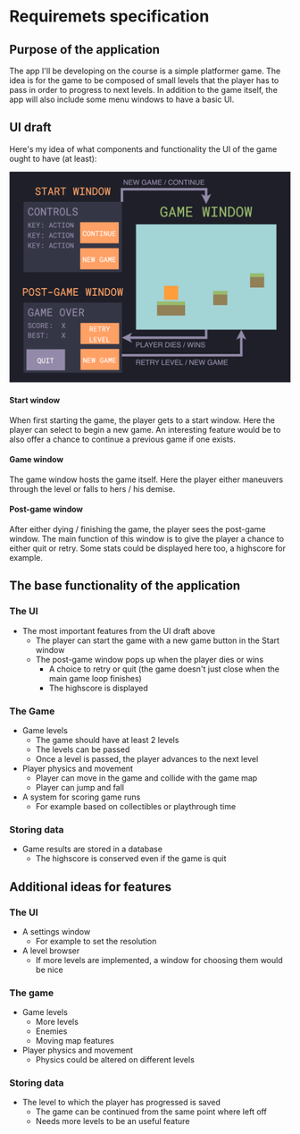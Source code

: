 # Requiremets specification
## Purpose of the application
The app I'll be developing on the course is  a simple platformer game. The idea is for the game to be composed of small levels that the player has to pass in order to progress to next levels. In addition to the game itself, the app will also include some menu windows to have a basic UI.


## UI draft
Here's my idea of what components and functionality the UI of the game ought to have (at least):

![ui-draft](./images/ui-draft.png)
#### Start window
When first starting the game, the player gets to a start window. Here the player can select to begin a new game. An interesting feature would be to also offer a chance to continue a previous game if one exists.

#### Game window
The game window hosts the game itself. Here the player either maneuvers through the level or falls to hers / his demise.

#### Post-game window
After either dying / finishing the game, the player sees the post-game window. The main function of this window is to give the player a chance to either quit or retry. Some stats could be displayed here too, a highscore for example.


## The base functionality of the application
### The UI
- The most important features from the UI draft above
  - The player can start the game with a new game button in the Start window
  - The post-game window pops up when the player dies or wins
    - A choice to retry or quit (the game doesn't just close when the main game loop finishes)
    - The highscore is displayed

### The Game
- Game levels
  - The game should have at least 2 levels
  - The levels can be passed
  - Once a level is passed, the player advances to the next level
- Player physics and movement
  - Player can move in the game and collide with the game map
  - Player can jump and fall
- A system for scoring game runs
  - For example based on collectibles or playthrough time

### Storing data
- Game results are stored in a database
  - The highscore is conserved even if the game is quit

## Additional ideas for features
### The UI
- A settings window
  - For example to set the resolution
- A level browser
  - If more levels are implemented, a window for choosing them would be nice

### The game
- Game levels
  - More levels
  - Enemies
  - Moving map features
- Player physics and movement
  - Physics could be altered on different levels

### Storing data
- The level to which the player has progressed is saved
  - The game can be continued from the same point where left off
  - Needs more levels to be an useful feature




